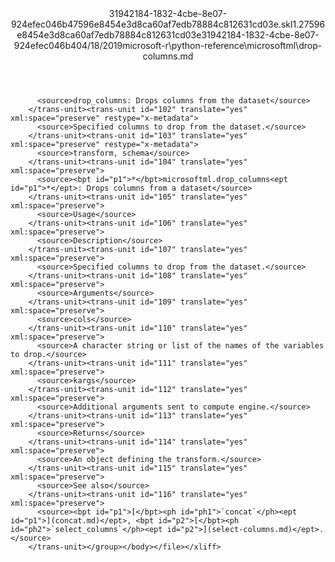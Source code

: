 <?xml version="1.0"?><xliff version="1.2" xmlns="urn:oasis:names:tc:xliff:document:1.2" xmlns:xsi="http://www.w3.org/2001/XMLSchema-instance" xsi:schemaLocation="urn:oasis:names:tc:xliff:document:1.2 xliff-core-1.2-transitional.xsd"><file datatype="xml" original="drop-columns.md" source-language="en-US" target-language="en-US"><header><tool tool-id="mdxliff" tool-name="mdxliff" tool-version="1.0-d1654b2" tool-company="Microsoft" /><xliffext:skl_file_name xmlns:xliffext="urn:microsoft:content:schema:xliffextensions">31942184-1832-4cbe-8e07-924efec046b47596e8454e3d8ca60af7edb78884c812631cd03e.skl</xliffext:skl_file_name><xliffext:version xmlns:xliffext="urn:microsoft:content:schema:xliffextensions">1.2</xliffext:version><xliffext:ms.openlocfilehash xmlns:xliffext="urn:microsoft:content:schema:xliffextensions">7596e8454e3d8ca60af7edb78884c812631cd03e</xliffext:ms.openlocfilehash><xliffext:ms.sourcegitcommit xmlns:xliffext="urn:microsoft:content:schema:xliffextensions">31942184-1832-4cbe-8e07-924efec046b4</xliffext:ms.sourcegitcommit><xliffext:ms.lasthandoff xmlns:xliffext="urn:microsoft:content:schema:xliffextensions">04/18/2019</xliffext:ms.lasthandoff><xliffext:ms.openlocfilepath xmlns:xliffext="urn:microsoft:content:schema:xliffextensions">microsoft-r\python-reference\microsoftml\drop-columns.md</xliffext:ms.openlocfilepath></header><body><group id="content" extype="content"><trans-unit id="101" translate="yes" xml:space="preserve" restype="x-metadata">
          <source>drop_columns: Drops columns from the dataset</source>
        </trans-unit><trans-unit id="102" translate="yes" xml:space="preserve" restype="x-metadata">
          <source>Specified columns to drop from the dataset.</source>
        </trans-unit><trans-unit id="103" translate="yes" xml:space="preserve" restype="x-metadata">
          <source>transform, schema</source>
        </trans-unit><trans-unit id="104" translate="yes" xml:space="preserve">
          <source><bpt id="p1">*</bpt>microsoftml.drop_columns<ept id="p1">*</ept>: Drops columns from a dataset</source>
        </trans-unit><trans-unit id="105" translate="yes" xml:space="preserve">
          <source>Usage</source>
        </trans-unit><trans-unit id="106" translate="yes" xml:space="preserve">
          <source>Description</source>
        </trans-unit><trans-unit id="107" translate="yes" xml:space="preserve">
          <source>Specified columns to drop from the dataset.</source>
        </trans-unit><trans-unit id="108" translate="yes" xml:space="preserve">
          <source>Arguments</source>
        </trans-unit><trans-unit id="109" translate="yes" xml:space="preserve">
          <source>cols</source>
        </trans-unit><trans-unit id="110" translate="yes" xml:space="preserve">
          <source>A character string or list of the names of the variables to drop.</source>
        </trans-unit><trans-unit id="111" translate="yes" xml:space="preserve">
          <source>kargs</source>
        </trans-unit><trans-unit id="112" translate="yes" xml:space="preserve">
          <source>Additional arguments sent to compute engine.</source>
        </trans-unit><trans-unit id="113" translate="yes" xml:space="preserve">
          <source>Returns</source>
        </trans-unit><trans-unit id="114" translate="yes" xml:space="preserve">
          <source>An object defining the transform.</source>
        </trans-unit><trans-unit id="115" translate="yes" xml:space="preserve">
          <source>See also</source>
        </trans-unit><trans-unit id="116" translate="yes" xml:space="preserve">
          <source><bpt id="p1">[</bpt><ph id="ph1">`concat`</ph><ept id="p1">](concat.md)</ept>, <bpt id="p2">[</bpt><ph id="ph2">`select_columns`</ph><ept id="p2">](select-columns.md)</ept>.</source>
        </trans-unit></group></body></file></xliff>
